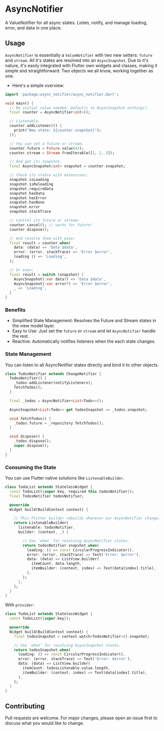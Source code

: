 # AsyncNotifier

A ValueNotifier for all async states. Listen, notify, and manage loading, error, and data in one place.

## Usage

`AsyncNotifier` is essentially a `ValueNotifier` with two new setters: `future` and `stream`. All it's states are resolved into an `AsyncSnapshot`. Due to it's nature, it's easily integrated with Flutter own widgets and classes, making it simple and straightforward. Two objects we all know, working together as one.

- Here's a simple overview:

```dart
import 'package:async_notifier/async_notifier.dart';

void main() {
  // No initial value needed. Defaults to AsyncSnapshot.nothing().
  final counter = AsyncNotifier<int>();

  // Listenable.
  counter.addListener(() {
    print("New state: ${counter.snapshot}");
  });

  // You can set a future or stream.
  counter.future = Future.value(42);
  counter.stream = Stream.fromIterable([1, 2, 3]);

  // And get its snapshot.
  final AsyncSnapshot<int> snapshot = counter.snapshot;

  // Check its states with extensions:
  snapshot.isLoading
  snapshot.isReloading
  snapshot.requireData
  snapshot.hasData
  snapshot.hasError
  snapshot.hasNone
  snapshot.error
  snapshot.stackTrace

  // Control its future or stream:
  counter.cancel(); // works for future!
  counter.dispose();

  // And resolve them with ease:
  final result = counter.when(
    data: (data) => 'Data $data',
    error: (error, stackTrace) => 'Error $error',
    loading () => 'Loading',
  );

  // Or even:
  final result = switch (snapshot) {
    AsyncSnapshot(:var data?) => 'Data $data',
    AsyncSnapshot(:var error?) => 'Error $error', 
    _ => 'Loading',
  }
}
```

### Benefits

- Simplified State Management: Resolves the Future and Stream states in the view model layer.
- Easy to Use: Just set the `future` or `stream` and let `AsyncNotifier` handle the rest.
- Reactive: Automatically notifies listeners when the each state changes.

### State Management

You can listen to all AsyncNotifier states directly and bind it to other objects.

```dart
class TodosNotifier extends ChangeNotifier {
  TodosNotifier() {
    _todos.addListener(notifyListeners);
    fetchTodos();
  }

  final _todos = AsyncNotifier<List<Todo>>();

  AsyncSnapshot<List<Todo>> get todosSnapshot => _todos.snapshot;

  void fetchTodos() {
    _todos.future = _repository.fetchTodos();
  }

  void dispose() {
    _todos.dispose();
    super.dispose();
  }
}
```

### Consuming the State

You can use Flutter native solutions like `ListenableBuilder`.

```dart
class TodoList extends StatelessWidget {
  const TodoList({super.key, required this.todosNotifier});
  final TodosNotifier todosNotifier;

  @override
  Widget build(BuildContext context) {

    // This Flutter builder rebuilds whenever our AsyncNotifier changes.
    return ListenableBuilder(
      listenable: todosNotifier,
      builder: (context, _) {

        // Use `when` for resolving AsyncNotifier states.
        return todosNotifier.snapshot.when(
          loading: () => const CircularProgressIndicator(),
          error: (error, stackTrace) => Text('Error: $error'),
          data: (data) => ListView.builder(
            itemCount: data.length,
            itemBuilder: (context, index) => Text(data[index].title),
          ),
        );
      },
    );
  }
}
```

With `provider`:

```dart
class TodoList extends StatelessWidget {
  const TodoList({super.key});

  @override
  Widget build(BuildContext context) {
    final todosSnapshot = context.watch<TodosNotifier>().snapshot;

    // Use `when` for resolving AsyncSnapshot states.
    return todosSnapshot.when(
      loading: () => const CircularProgressIndicator(),
      error: (error, stackTrace) => Text('Error: $error'),
      data: (data) => ListView.builder(
        itemCount: todosListenable.value.length,
        itemBuilder: (context, index) => Text(data[index].title),
      ),
    );
  }
}
```

## Contributing

Pull requests are welcome. For major changes, please open an issue first to discuss what you would like to change.
